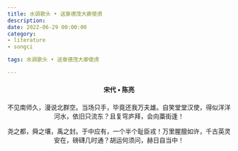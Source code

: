 ```yaml
---
title: 水调歌头 • 送章德茂大卿使虏
description:
date: 2022-06-29 00:00:00
category:
- literature
- songci

tags: 水调歌头 • 送章德茂大卿使虏

---
```


<div id="poem-author">
    宋代 • 陈亮
</div>
<div id="poem-body">
<p class="poem-paragraph">不见南师久，漫说北群空。当场只手，毕竟还我万夫雄。自笑堂堂汉使，得似洋洋河水，依旧只流东？且复穹庐拜，会向藁街逢！</p>
<p class="poem-paragraph">尧之都，舜之壤，禹之封。于中应有，一个半个耻臣戎！万里腥膻如许，千古英灵安在，磅礴几时通？胡运何须问，赫日自当中！</p>

</div>

<style>

#poem-author {
    width: 100%;
    text-align: center;
    margin: 20px 0;
    font-weight: bold;
}
#poem-body {
    width: 100%;
    text-align: center;
}
.poem-paragraph {
    font-family: "仿宋"
}

</style>